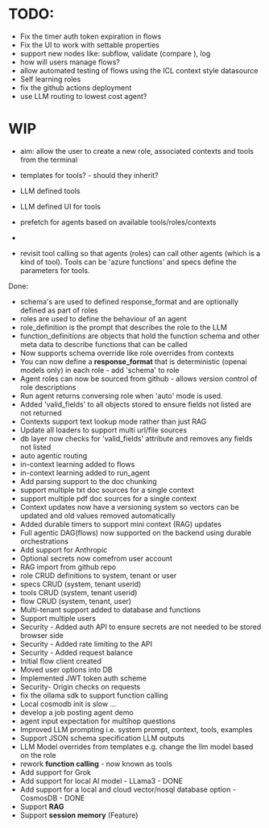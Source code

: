 # TODO:
* Fix the timer auth token expiration in flows
* Fix the UI to work with settable properties
* support new nodes like: subflow, validate (compare ), log
* how will users manage flows?
* allow automated testing of flows using the ICL context style datasource
* Self learning roles
* fix the github actions deployment
* use LLM routing to lowest cost agent?

# WIP

* aim: allow the user to create a new role, associated contexts and tools from the terminal
* templates for tools? - should they inherit?
* LLM defined tools
* LLM defined UI for tools
* prefetch for agents based on available tools/roles/contexts
* 

* revisit tool calling so that agents (roles) can call other agents (which is a kind of tool). Tools can be 'azure functions' and specs define the parameters for tools.



Done:
* schema's are used to defined response_format and are optionally defined as part of roles
* roles are used to define the behaviour of an agent
* role_definition is the prompt that describes the role to the LLM
* function_definitions are objects that hold the function schema and other meta data to describe functions that can be called
* Now supports schema override like role overrides from contexts
* You can now define a <b>response_format</b> that is deterministic (openai models only) in each role - add 'schema' to role
* Agent roles can now be sourced from github - allows version control of role descriptions
* Run agent returns conversing role when 'auto' mode is used.
* Added 'valid_fields' to all objects stored to ensure fields not listed are not returned
* Contexts support text lookup mode rather than just RAG
* Update all loaders to support multi url/file sources
* db layer now checks for 'valid_fields' attribute and removes any fields not listed
* auto agentic routing
* in-context learning added to flows
* in-context learning added to run_agent
* Add parsing support to the doc chunking
* support multiple txt doc sources for a single context
* support multiple pdf doc sources for a single context
* Context updates now have a versioning system so vectors can be updated and old values removed automatically
* Added durable timers to support mini context (RAG) updates
* Full agentic DAG(flows) now supported on the backend using durable orchestrations
* Add support for Anthropic
* Optional secrets now comefrom user account
* RAG import from github repo
* role CRUD definitions to system, tenant or user
* specs CRUD (system, tenant userid)
* tools CRUD (system, tenant userid)
* flow CRUD (system, tenant, user)
* Multi-tenant support added to database and functions
* Support multiple users
* Security - Added auth API to ensure secrets are not needed to be stored browser side
* Security - Added rate limiting to the API
* Security - Added request balance
* Initial flow client created
* Moved user options into DB
* Implemented JWT token auth scheme
* Security- Origin checks on requests
* fix the ollama sdk to support function calling
* Local cosmodb init is slow ... 
* develop a job posting agent demo
* agent input expectation for multihop questions
* Improved LLM prompting i.e. system prompt, context, tools, examples 
* Support JSON schema specification LLM outputs
* LLM Model overrides from templates e.g. change the llm model based on the role
* rework <b>function calling</b> - now known as tools
* Add support for Grok
* Add support for local AI model - LLama3 - DONE
* Add support for a local and cloud vector/nosql database option - CosmosDB - DONE
* Support <b>RAG</b> 
* Support <b>session memory</b> (Feature)


